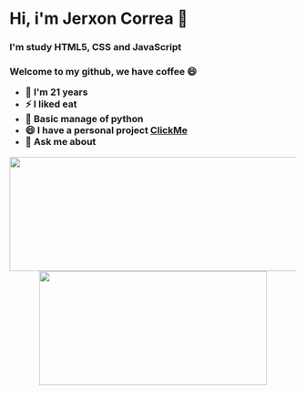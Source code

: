 <h1>Hi, i'm Jerxon Correa 👋
<h3>I'm study HTML5, CSS and JavaScript<h3>

Welcome to my github, we have coffee 😄

- 🔭 I'm 21 years 
- ⚡ I liked eat 
- 🤔 Basic manage of python 
- 😄 I have a personal project [ClickMe](https://github.com/JaynAP1/Proyecto_Personal.git) 
- 💬 Ask me about
<div align="center">
   <img width="600" height="200" src="https://github-readme-stats.vercel.app/api?username=JaynAp1&show_icons=true&theme=vision-friendly-dark"> <br>
   <img width="400" height="200" src="https://github-readme-stats.vercel.app/api/top-langs/?username=JaynAp1&size_weight=0.0005&count_weight=0.3&layout=compact&theme=vision-friendly-dark">
</div>

<div align="center">  
   <img src="https://komarev.com/ghpvc/?username=JaynAp1&style=for-the-badge&color=blue" alt=""/>
</div>

<!--
**JaynAP1/JaynAp1** is a ✨ _special_ ✨ repository because its `README.md` (this file) appears on your GitHub profile.

Here are some ideas to get you started:

- 🔭 I’m currently working on ...
- 🌱 I’m currently learning ...
- 👯 I’m looking to collaborate on ...
- 🤔 I’m looking for help with ...
- 💬 Ask me about ...
- 📫 How to reach me: ...
- 😄 Pronouns: ...
- ⚡ Fun fact: ...
-->
